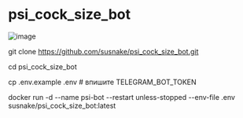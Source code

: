 # psi_cock_size_bot
![image](https://github.com/user-attachments/assets/487a5df1-a084-4b0d-8589-988d83cc6e0a)

git clone https://github.com/susnake/psi_cock_size_bot.git

cd psi_cock_size_bot

cp .env.example .env            # впишите TELEGRAM_BOT_TOKEN

docker run -d --name psi-bot --restart unless-stopped --env-file .env susnake/psi_cock_size_bot:latest
